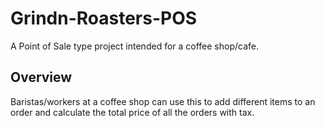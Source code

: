 # Grindn-Roasters-POS

A Point of Sale type project intended for a coffee shop/cafe. 

## Overview
Baristas/workers at a coffee shop can use this to add different items to an order and calculate the total price of all the orders with tax.
